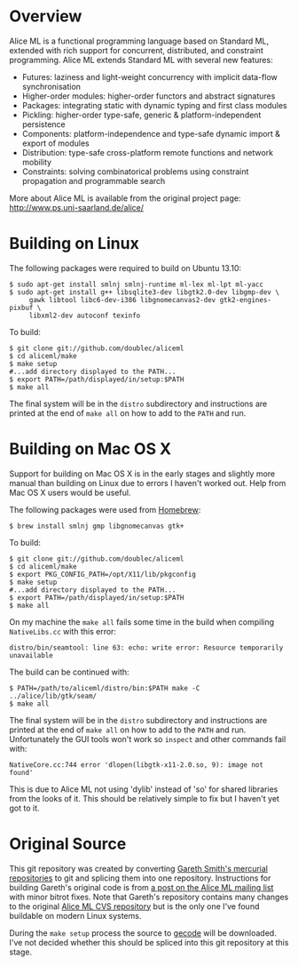 Overview
========

Alice ML is a functional programming language based on Standard ML, extended with rich support for concurrent, distributed, and constraint programming. Alice ML extends Standard ML with several new features:

* Futures: laziness and light-weight concurrency with implicit data-flow synchronisation
* Higher-order modules: higher-order functors and abstract signatures
* Packages: integrating static with dynamic typing and first class modules
* Pickling: higher-order type-safe, generic & platform-independent persistence
* Components: platform-independence and type-safe dynamic import & export of modules
* Distribution: type-safe cross-platform remote functions and network mobility
* Constraints: solving combinatorical problems using constraint propagation and programmable search 

More about Alice ML is available from the original project page: http://www.ps.uni-saarland.de/alice/

Building on Linux
=================

The following packages were required to build on Ubuntu 13.10:

    $ sudo apt-get install smlnj smlnj-runtime ml-lex ml-lpt ml-yacc     
    $ sudo apt-get install g++ libsqlite3-dev libgtk2.0-dev libgmp-dev \
         gawk libtool libc6-dev-i386 libgnomecanvas2-dev gtk2-engines-pixbuf \
         libxml2-dev autoconf texinfo

To build:

    $ git clone git://github.com/doublec/aliceml
    $ cd aliceml/make
    $ make setup
    #...add directory displayed to the PATH...
    $ export PATH=/path/displayed/in/setup:$PATH
    $ make all

The final system will be in the `distro` subdirectory and instructions are printed at the end of `make all` on how to add to the `PATH` and run.

Building on Mac OS X
====================

Support for building on Mac OS X is in the early stages and slightly more manual
than building on Linux due to errors I haven't worked out. Help from Mac OS X
users would be useful.

The following packages were used from [Homebrew](http://brew.sh):

    $ brew install smlnj gmp libgnomecanvas gtk+

To build:

    $ git clone git://github.com/doublec/aliceml
    $ cd aliceml/make
    $ export PKG_CONFIG_PATH=/opt/X11/lib/pkgconfig
    $ make setup
    #...add directory displayed to the PATH...
    $ export PATH=/path/displayed/in/setup:$PATH
    $ make all

On my machine the `make all` fails some time in the build when compiling `NativeLibs.cc` with this error:

    distro/bin/seamtool: line 63: echo: write error: Resource temporarily unavailable

The build can be continued with:

    $ PATH=/path/to/aliceml/distro/bin:$PATH make -C ../alice/lib/gtk/seam/
    $ make all

The final system will be in the `distro` subdirectory and instructions are printed at the end of `make all` on how to add to the `PATH` and run. Unfortunately the GUI tools won't work so `inspect` and other commands fail with:

    NativeCore.cc:744 error 'dlopen(libgtk-x11-2.0.so, 9): image not found'

This is due to Alice ML not using 'dylib' instead of 'so' for shared libraries from the looks of it. This should be relatively simple to fix but I haven't yet got to it.

Original Source
===============

This git repository was created by converting [Gareth Smith's mercurial repositories](https://bitbucket.org/gareth0) to git and splicing them into one repository. Instructions for building Gareth's original code is from [a post on the Alice ML mailing list](http://www.ps.uni-saarland.de/pipermail/alice-users/2012/001042.html) with minor bitrot fixes. Note that Gareth's repository contains many changes to the original [Alice ML CVS repository](http://www.ps.uni-saarland.de/alice/download.html) but is the only one I've found buildable on modern Linux systems.

During the `make setup` process the source to [gecode](http://www.gecode.org) will be downloaded. I've not decided whether this should be spliced into this git repository at this stage.
